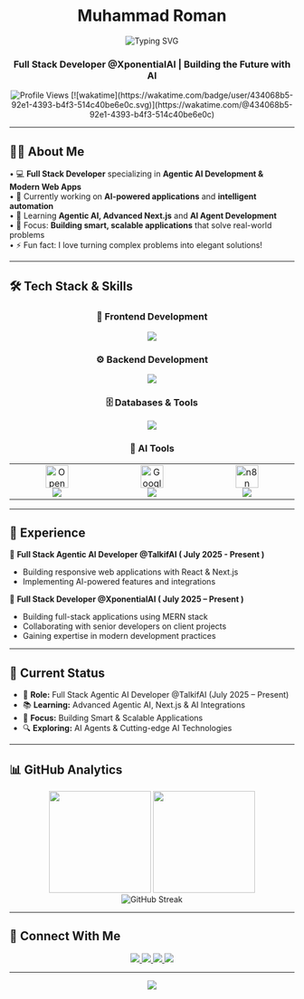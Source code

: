 <h1 align="center">
  Muhammad Roman
</h1>

<div align="center">
  <img src="https://readme-typing-svg.herokuapp.com?font=Fira+Code&weight=600&size=30&duration=5000&pause=1000&color=00D9FF&center=true&vCenter=true&width=600&lines=Hi+there!+👋+I'm+Muhammad+Roman;Full+Stack+Developer;Agentic+AI+Engineer;Frontend+%26+Backend+Expert;" alt="Typing SVG" />
</div>

<h3 align="center">
Full Stack Developer @XponentialAI | Building the Future with AI
</h3>

<div align="center">
  <img src="https://komarev.com/ghpvc/?username=romankhan&label=Profile%20views&color=0e75b6&style=flat" alt="Profile Views" />
  [![wakatime](https://wakatime.com/badge/user/434068b5-92e1-4393-b4f3-514c40be6e0c.svg)](https://wakatime.com/@434068b5-92e1-4393-b4f3-514c40be6e0c)
</div>


---

## 🙋‍♂️ About Me

• 💻 **Full Stack Developer** specializing in **Agentic AI Development & Modern Web Apps**  
• 🔭 Currently working on **AI-powered applications** and **intelligent automation**  
• 🌱 Learning **Agentic AI, Advanced Next.js** and **AI Agent Development**  
• 🎯 Focus: **Building smart, scalable applications** that solve real-world problems  
• ⚡ Fun fact: I love turning complex problems into elegant solutions!

---

## 🛠️ Tech Stack & Skills

<div align="center">

### 🎨 Frontend Development
<img src="https://skillicons.dev/icons?i=html,css,js,ts,react,nextjs,tailwind,bootstrap,sass,vite" />

### ⚙️ Backend Development  
<img src="https://skillicons.dev/icons?i=nodejs,express,python,fastapi,prisma" />

### 🗄️ Databases & Tools
<img src="https://skillicons.dev/icons?i=mongodb,postgresql,firebase,vercel,git,github,jest" />

### 🤖 AI Tools

  <table>
    <tr>
      <td align="center" width="200">
        <img src="https://cdn.jsdelivr.net/gh/simple-icons/simple-icons/icons/openai.svg" alt="OpenAI" width="40" height="40"/><br/>
        <img src="https://img.shields.io/badge/OpenAI-Agents%20SDK-412991?style=for-the-badge&logo=openai&logoColor=white"/>
      </td>
      <td align="center" width="200">
        <img src="https://cdn.jsdelivr.net/gh/simple-icons/simple-icons/icons/google.svg" alt="Google" width="40" height="40"/><br/>
        <img src="https://img.shields.io/badge/Google-ADK-4285F4?style=for-the-badge&logo=google&logoColor=white"/>
      </td>
      <td align="center" width="200">
        <img src="https://cdn.jsdelivr.net/gh/simple-icons/simple-icons/icons/n8n.svg" alt="n8n" width="40" height="40"/><br/>
        <img src="https://img.shields.io/badge/N8N-Agent%20Builder-EA4B35?style=for-the-badge&logo=n8n&logoColor=white"/>
      </td>
    </tr>
  </table>
</div>

---

## 💼 Experience

  🚀 **Full Stack Agentic AI Developer @TalkifAI ( July 2025 - Present )**
  - Building responsive web applications with React & Next.js  
  - Implementing AI-powered features and integrations  

 🌟 **Full Stack Developer @XponentialAI ( July 2025 – Present )**
  - Building full-stack applications using MERN stack  
  - Collaborating with senior developers on client projects  
  - Gaining expertise in modern development practices


---

## 🎯 Current Status

- 💼 **Role:** Full Stack Agentic AI Developer @TalkifAI (July 2025 – Present)  
- 📚 **Learning:** Advanced Agentic AI, Next.js & AI Integrations  
- 🚀 **Focus:** Building Smart & Scalable Applications  
- 🔍 **Exploring:** AI Agents & Cutting-edge AI Technologies

---

## 📊 GitHub Analytics

<div align="center">
  <img height="180em" src="https://github-readme-stats.vercel.app/api?username=mromankhan&show_icons=true&theme=tokyonight&include_all_commits=true&count_private=true"/>
  <img height="180em" src="https://github-readme-stats.vercel.app/api/top-langs/?username=mromankhan&layout=compact&langs_count=8&theme=tokyonight"/>
</div>

<div align="center">
  <img src="https://github-readme-streak-stats.herokuapp.com/?user=mromankhan&theme=tokyonight" alt="GitHub Streak" />
</div>


---

## 🤝 Connect With Me

<div align="center"> 
  <a href="mailto:mromankhan005@gmail.com" target="_blank" rel="noopener noreferrer">
    <img src="https://img.shields.io/badge/Gmail-D14836?style=for-the-badge&logo=gmail&logoColor=white" />
  </a>
  <a href="https://www.linkedin.com/in/mromankhan/" target="_blank" rel="noopener noreferrer">
    <img src="https://img.shields.io/badge/LinkedIn-0077B5?style=for-the-badge&logo=linkedin&logoColor=white" />
  </a> 
  <a href="https://x.com/RomanKhan00555" target="_blank" rel="noopener noreferrer">
    <img src="https://img.shields.io/badge/Twitter-1DA1F2?style=for-the-badge&logo=twitter&logoColor=white" />
  </a>
  <a href="https://mroman.vercel.app/" target="_blank" rel="noopener noreferrer">
    <img src="https://img.shields.io/badge/Portfolio-FF5722?style=for-the-badge&logo=google-chrome&logoColor=white" />
  </a> 
</div>



---

<div align="center">
  <img src="https://capsule-render.vercel.app/api?type=waving&color=gradient&height=120&section=footer&text=🚀%20Building%20the%20Future%20with%20AI%20%7C%20One%20Commit%20at%20a%20Time&fontSize=20&fontColor=ffffff&animation=twinkling&fontAlignY=70" />
</div>


